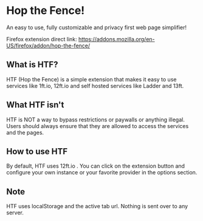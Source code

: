 # Hop the Fence!

An easy to use, fully customizable and privacy first web page simplifier!

Firefox extension direct link: https://addons.mozilla.org/en-US/firefox/addon/hop-the-fence/

## What is HTF?

HTF (Hop the Fence) is a simple extension that makes it easy to use services like 1ft.io, 12ft.io and self hosted services like Ladder and 13ft.

## What HTF isn't

HTF is NOT a way to bypass restrictions or paywalls or anything illegal.
Users should always ensure that they are allowed to access the services and the pages.

## How to use HTF

By default, HTF uses 12ft.io . You can click on the extension button and configure your own instance or your favorite provider in the options section.

## Note

HTF uses localStorage and the active tab url. Nothing is sent over to any server.
